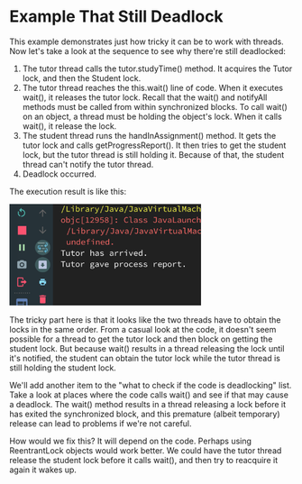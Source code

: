 # Example That Still Deadlock

This example demonstrates just how tricky it can be to work with threads.
Now let's take a look at the sequence to see why there're still deadlocked:

1. The tutor thread calls the tutor.studyTime() method. It acquires the Tutor lock,
and then the Student lock.
2. The tutor thread reaches the this.wait() line of code. When it executes wait(),
it releases the tutor lock. Recall that the wait() and notifyAll methods must be called
from within synchronized blocks. To call wait() on an object, a thread must be holding
the object's lock. When it calls wait(), it release the lock.
3. The student thread runs the handInAssignment() method. It gets the tutor lock and
calls getProgressReport(). It then tries to get the student lock, but the tutor thread
is still holding it. Because of that, the student thread can't notify the tutor thread.
4. Deadlock occurred.

The execution result is like this:

<img src="./deadlock.png" width="340" height="180"/><br/>

The tricky part here is that it looks like the two threads have to obtain the locks
in the same order. From a casual look at the code, it doesn't seem possible for a
thread to get the tutor lock and then block on getting the student lock. But because
wait() results in a thread releasing the lock until it's notified, the student can
obtain the tutor lock while the tutor thread is still holding the student lock.

We'll add another item to the "what to check if the code is deadlocking" list.
Take a look at places where the code calls wait() and see if that may cause a deadlock.
The wait() method results in a thread releasing a lock before it has exited the synchronized
block, and this premature (albeit temporary) release can lead to problems if we're not careful.

How would we fix this? It will depend on the code. Perhaps using ReentrantLock objects
would work better. We could have the tutor thread release the student lock before
it calls wait(), and then try to reacquire it again it wakes up.
